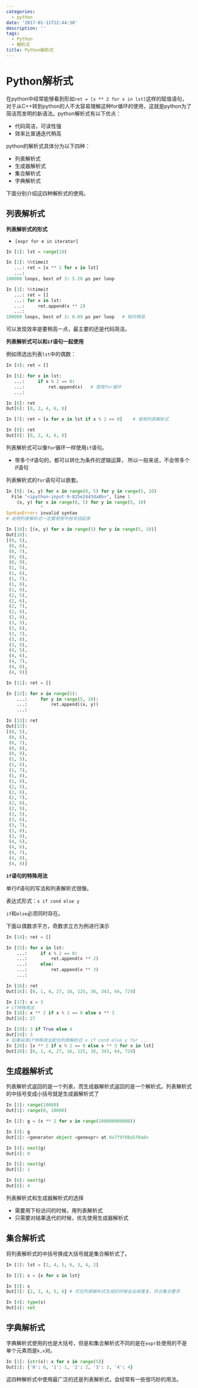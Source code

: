 ```yaml
---
categories:
  - python
date: '2017-01-11T22:44:30'
description: ''
tags:
  - Python
  - 解析式
title: Python解析式
---
```





# Python解析式

在python中经常能够看到形如`ret = [x ** 2 for x in lst]`这样的赋值语句，对于从C++转到python的人不太容易理解这种for循环的使用，这就是python为了简洁而发明的新语法。python解析式有以下优点：

- 代码简洁，可读性强
- 效率比普通迭代稍高

python的解析式具体分为以下四种：

- 列表解析式
- 生成器解析式
- 集合解析式
- 字典解析式

下面分别介绍这四种解析式的使用。

<!--more-->

## 列表解析式

**列表解析式的形式**

- `[expr for e in iterator]`

```python
In [1]: lst = range(10)

In [2]: %%timeit
   ...: ret = [x ** 2 for x in lst]
   ...: 
100000 loops, best of 3: 5.28 µs per loop

In [3]: %%timeit
   ...: ret = []
   ...: for x in lst:
   ...:     ret.append(x ** 2)
   ...: 
100000 loops, best of 3: 6.09 µs per loop	# 耗时稍高
```

可以发现效率是要稍高一点，最主要的还是代码简洁。

**列表解析式可以和`if`语句一起使用**

例如筛选出列表`lst`中的偶数：

```python
In [4]: ret = []

In [5]: for x in lst:
   ...:     if x % 2 == 0:
   ...:         ret.append(x)	# 使用for循环
   ...:         

In [6]: ret
Out[6]: [0, 2, 4, 6, 8]

In [7]: ret = [x for x in lst if x % 2 == 0]	# 使用列表解析式

In [8]: ret
Out[8]: [0, 2, 4, 6, 8]
```

列表解析式可以像`for`循环一样使用`if`语句。

- 带多个if语句的，都可以转化为条件的逻辑运算， 所以一般来说，不会带多个if语句

列表解析式的`for`语句可以嵌套。

```python
In [9]: (x, y) for x in range(0, 5) for y in range(5, 10)
  File "<ipython-input-9-825e2443da8b>", line 1
    (x, y) for x in range(0, 5) for y in range(5, 10)
             ^
SyntaxError: invalid syntax
# 说明列表解析式一定要使用中括号括起来

In [10]: [(x, y) for x in range(5) for y in range(5, 10)]
Out[10]: 
[(0, 5),
 (0, 6),
 (0, 7),
 (0, 8),
 (0, 9),
 (1, 5),
 (1, 6),
 (1, 7),
 (1, 8),
 (1, 9),
 (2, 5),
 (2, 6),
 (2, 7),
 (2, 8),
 (2, 9),
 (3, 5),
 (3, 6),
 (3, 7),
 (3, 8),
 (3, 9),
 (4, 5),
 (4, 6),
 (4, 7),
 (4, 8),
 (4, 9)]

In [11]: ret = []

In [12]: for x in range(5):
    ...:     for y in range(5, 10):
    ...:         ret.append((x, y))
    ...:         

In [13]: ret
Out[13]: 
[(0, 5),
 (0, 6),
 (0, 7),
 (0, 8),
 (0, 9),
 (1, 5),
 (1, 6),
 (1, 7),
 (1, 8),
 (1, 9),
 (2, 5),
 (2, 6),
 (2, 7),
 (2, 8),
 (2, 9),
 (3, 5),
 (3, 6),
 (3, 7),
 (3, 8),
 (3, 9),
 (4, 5),
 (4, 6),
 (4, 7),
 (4, 8),
 (4, 9)]
```

**`if`语句的特殊用法**

单行if语句的写法和列表解析式很像。

表达式形式：`x if cond else y`

`if`和`else`必须同时存在。

下面以偶数求平方，奇数求立方为例进行演示

```python
In [14]: ret = []

In [15]: for x in lst:
    ...:     if x % 2 == 0:
    ...:         ret.append(x ** 2)
    ...:     else:
    ...:         ret.append(x ** 3)
    ...:         

In [16]: ret
Out[16]: [0, 1, 4, 27, 16, 125, 36, 343, 64, 729]

In [17]: x = 3
# if特殊用法
In [18]: x ** 2 if x % 2 == 0 else x ** 3
Out[18]: 27

In [19]: 3 if True else 4
Out[19]: 3
# 如果采用if特殊用法配合列表解析式 x if cond else y for ...
In [20]: [x ** 2 if x % 2 == 0 else x ** 3 for x in lst]
Out[20]: [0, 1, 4, 27, 16, 125, 36, 343, 64, 729]
```

## 生成器解析式

列表解析式返回的是一个列表，而生成器解析式返回的是一个解析式。列表解析式的中括号变成小括号就是生成器解析式了

```python
In [1]: range(10000)
Out[1]: range(0, 10000)

In [2]: g = (x ** 2 for x in range(100000000000))

In [3]: g
Out[3]: <generator object <genexpr> at 0x7f9f08a5f0a0>

In [4]: next(g)
Out[4]: 0

In [5]: next(g)
Out[5]: 1

In [6]: next(g)
Out[6]: 4
```

列表解析式和生成器解析式的选择

- 需要用下标访问的时候，用列表解析式
- 只需要对结果迭代的时候，优先使用生成器解析式

## 集合解析式

将列表解析式的中括号换成大括号就是集合解析式了。

```python
In [1]: lst = [2, 4, 5, 6, 3, 4, 2]

In [2]: s = {x for x in lst}

In [3]: s
Out[3]: {2, 3, 4, 5, 6}	# 可见列表解析式生成的时候会去掉重复，符合集合要求

In [4]: type(s)
Out[4]: set
```

## 字典解析式

字典解析式使用的也是大括号，但是和集合解析式不同的是在`expr`处使用的不是单个元素而是`k,v`对。

```python
In [1]: {str(x): x for x in range(5)}
Out[1]: {'0': 0, '1': 1, '2': 2, '3': 3, '4': 4}
```

这四种解析式中使用最广泛的还是列表解析式，会经常有一些很巧妙的用法。